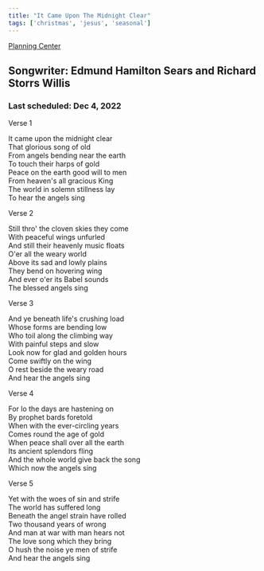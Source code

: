 ```yaml
---
title: "It Came Upon The Midnight Clear"
tags: ['christmas', 'jesus', 'seasonal']
---
```


[Planning Center](https://services.planningcenteronline.com/songs/14780981)

## Songwriter: Edmund Hamilton Sears and Richard Storrs Willis
### Last scheduled: Dec 4, 2022          

Verse 1  
  
It came upon the midnight clear  
That glorious song of old  
From angels bending near the earth  
To touch their harps of gold  
Peace on the earth good will to men  
From heaven's all gracious King  
The world in solemn stillness lay  
To hear the angels sing  
  
Verse 2  
  
Still thro' the cloven skies they come  
With peaceful wings unfurled  
And still their heavenly music floats  
O'er all the weary world  
Above its sad and lowly plains  
They bend on hovering wing  
And ever o'er its Babel sounds  
The blessed angels sing  
  
Verse 3  
  
And ye beneath life's crushing load  
Whose forms are bending low  
Who toil along the climbing way  
With painful steps and slow  
Look now for glad and golden hours  
Come swiftly on the wing  
O rest beside the weary road  
And hear the angels sing  
  
Verse 4  
  
For lo the days are hastening on  
By prophet bards foretold  
When with the ever-circling years  
Comes round the age of gold  
When peace shall over all the earth  
Its ancient splendors fling  
And the whole world give back the song  
Which now the angels sing  
  
Verse 5  
  
Yet with the woes of sin and strife  
The world has suffered long  
Beneath the angel strain have rolled  
Two thousand years of wrong  
And man at war with man hears not  
The love song which they bring  
O hush the noise ye men of strife  
And hear the angels sing

